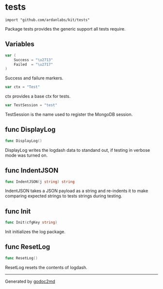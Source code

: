 
# tests
    import "github.com/ardanlabs/kit/tests"

Package tests provides the generic support all tests require.





## Variables
``` go
var (
    Success = "\u2713"
    Failed  = "\u2717"
)
```
Success and failure markers.

``` go
var ctx = "Test"
```
ctx provides a base ctx for tests.

``` go
var TestSession = "test"
```
TestSession is the name used to register the MongoDB session.


## func DisplayLog
``` go
func DisplayLog()
```
DisplayLog writes the logdash data to standand out, if testing in verbose mode
was turned on.


## func IndentJSON
``` go
func IndentJSON(j string) string
```
IndentJSON takes a JSON payload as a string and re-indents it to make
comparing expected strings to tests strings during testing.


## func Init
``` go
func Init(cfgKey string)
```
Init initializes the log package.


## func ResetLog
``` go
func ResetLog()
```
ResetLog resets the contents of logdash.









- - -
Generated by [godoc2md](http://godoc.org/github.com/davecheney/godoc2md)